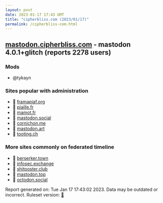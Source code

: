 ```yaml
---
layout: post
date: 2023-01-17 17:43 GMT
title: "cipherbliss.com (2023/01/17)"
permalink: /cipherbliss-com.html
---
```


## [mastodon.cipherbliss.com](https://mastodon.cipherbliss.com) - mastodon 4.0.1+glitch (reports 2278 users)

### Mods
 * @tykayn

### Sites popular with administration

* 🐘 [framapiaf.org](/framapiaf-org.html)
* 🐘 [piaille.fr](/piaille-fr.html)
* 🐘 [mamot.fr](/mamot-fr.html)
* 🐘 [mastodon.social](/mastodon-social.html)
* 🐘 [cornichon.me](/cornichon-me.html)
* 🐘 [mastodon.art](/mastodon-art.html)
* 🐘 [tooting.ch](/tooting-ch.html)

### More sites commonly on federated timeline

* 🐘 [berserker.town](/berserker-town.html)
* 🐘 [infosec.exchange](/infosec-exchange.html)
* 🐘 [shitposter.club](/shitposter-club.html)
* 🐘 [mastodon.top](/mastodon-top.html)
* 🐘 [octodon.social](/octodon-social.html)

Report generated on: Tue Jan 17 17:43:02 2023. Data may be outdated or incorrect.
Ruleset version: [🧁](/version-cupcake)
